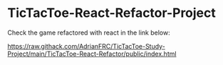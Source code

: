 # TicTacToe-React-Refactor-Project

Check the game refactored with react in the link below:


https://raw.githack.com/AdrianFRC/TicTacToe-Study-Project/main/TicTacToe-React-Refactor/public/index.html
